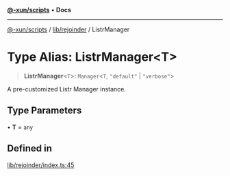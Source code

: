 [**@-xun/scripts**](../../../README.md) • **Docs**

***

[@-xun/scripts](../../../README.md) / [lib/rejoinder](../README.md) / ListrManager

# Type Alias: ListrManager\<T\>

> **ListrManager**\<`T`\>: `Manager`\<`T`, `"default"` \| `"verbose"`\>

A pre-customized Listr Manager instance.

## Type Parameters

• **T** = `any`

## Defined in

[lib/rejoinder/index.ts:45](https://github.com/Xunnamius/xscripts/blob/d6d7a7ba960d4afbaeb1cb7202a4cb4c1a4e6c33/lib/rejoinder/index.ts#L45)
